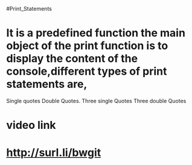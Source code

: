 #Print_Statements
# It is a predefined function the main object of the print function is to display the content of the console,different types of print statements are,
Single quotes
Double Quotes.
Three single Quotes
Three double Quotes   
   

# video link 
# http://surl.li/bwgit 

 
